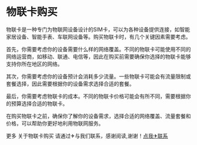 # 物联卡购买

物联卡是一种专门为物联网设备设计的SIM卡，可以为各种设备提供连接，如智能家居设备、智能手表、车联网设备等。购买物联卡时，有几个关键因素需要考虑。

首先，你需要考虑你的设备需要什么样的网络覆盖。不同的物联卡可能使用不同的网络运营商，如移动、联通、电信等，因此在购买前需要确保你选择的物联卡能够支持你所在地区的网络。

其次，你需要考虑你的设备预计会消耗多少流量。一些物联卡可能会有流量限制或套餐选择，因此需要根据你的设备需求选择合适的套餐。

最后，你需要考虑物联卡的成本。不同的物联卡价格可能会有所不同，需要根据你的预算选择合适的物联卡。

在购买物联卡之前，确保你了解你的设备需求，选择合适的网络覆盖、流量套餐和价格，可以帮助你更好地利用物联网服务。

更多 关于物联卡购买 请通过✈与我们联系，感谢阅读,谢谢！[点我✈联系](https://www.k02.cc)